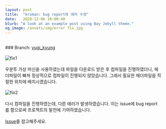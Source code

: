```yaml
---
layout: post
title:  "kroman: bug report와 에러 수정"
date:   2020-12-06 10:00:40
blurb: "A look at an example post using Bay Jekyll theme."
og_image: /assets/img/error fix.jpg
---
```

<br />
### Branch: <a href="https://github.com/20-2-SKKU-OSS/kroman/tree/yugi_kyung">yugi_kyung</a>
<br />
<br />
<img src="{{ "/assets/img/error fix2.jpg" | absolute_url }}" alt="fix1" class="post-pic"/>
<br />
<br />
우분투 가상 머신을 사용하였는데 파일을 다운로드 받은 후 컴파일을 진행하였더니, 헤더파일이 빠져 정상적으로 컴파일이 진행되지 않았습니다. 그래서 필요한 헤더파일을 적절한 위치에 배치시켰습니다.
<br />
<br />
<img src="{{ "/assets/img/error fix.jpg" | absolute_url }}" alt="fix2" >
<br />
<br />
다시 컴파일을 진행하였는데, 다른 에러가 발생하였습니다. 이는 issue에 bug report를 함으로써 프로젝트의 발전에 기여하였습니다.
<br />
<br />
<a href="https://github.com/zhangkaiyulw/kroman/issues">Issue</a>를 참고해주세요.
